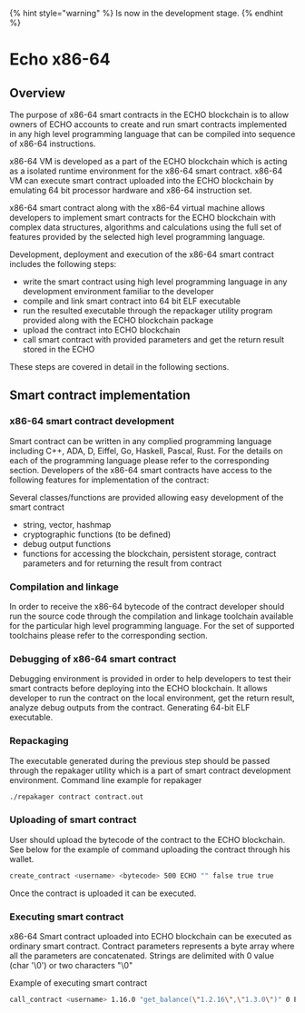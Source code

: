 {% hint style="warning" %}
Is now in the development stage.
{% endhint %}
# Echo x86-64 

## Overview

The purpose of x86-64 smart contracts in the ECHO blockchain is to allow
owners of ECHO accounts to create and run smart contracts implemented in
any high level programming language that can be compiled into sequence
of x86-64 instructions.

x86-64 VM is developed as a part of the ECHO blockchain which is acting
as a isolated runtime environment for the x86-64 smart contract. x86-64
VM can execute smart contract uploaded into the ECHO blockchain by
emulating 64 bit processor hardware and x86-64 instruction set.

x86-64 smart contract along with the x86-64 virtual machine allows
developers to implement smart contracts for the ECHO blockchain with
complex data structures, algorithms and calculations using the full set
of features provided by the selected high level programming language. 

Development, deployment and execution of the x86-64 smart contract
includes the following steps: 
- write the smart contract using high level programming language in any
  development environment familiar to the developer 
- compile and link smart contract into 64 bit ELF executable 
- run the resulted executable through the repackager utility program
  provided along with the ECHO blockchain package
- upload the contract into ECHO blockchain 
- call smart contract with provided parameters and get the return result
  stored in the ECHO 
  
These steps are covered in detail in the following sections.

## Smart contract implementation

### x86-64 smart contract development

Smart contract can be written in any complied programming language
including C++, ADA, D, Eiffel, Go, Haskell, Pascal, Rust. For the
details on each of the programming language please refer to the
corresponding section. Developers of the x86-64 smart contracts have
access to the following features for implementation of the contract:

Several classes/functions are provided allowing easy development of the
smart contract 

- string, vector, hashmap
- cryptographic functions (to be defined)
- debug output functions
- functions for accessing the blockchain, persistent storage, contract
  parameters and for returning the result from contract
  
### Compilation and linkage

In order to receive the x86-64 bytecode of the contract developer should
run the source code through the compilation and linkage toolchain
available for the particular high level programming language. For the
set of supported toolchains please refer to the corresponding section.

### Debugging of x86-64 smart contract

Debugging environment is provided in order to help developers to test
their smart contracts before deploying into the ECHO blockchain. It
allows developer to run the contract on the local environment, get the
return result, analyze debug outputs from the contract. Generating
64-bit ELF executable.

### Repackaging

The executable generated during the previous step should be passed
through the repakager utility which is a part of smart contract
development environment. Command line example for repakager 

```bash
./repakager contract contract.out
```

### Uploading of smart contract

User should upload the bytecode of the contract to the ECHO blockchain.
See below for the example of command uploading the contract through his
wallet.

```bash
create_contract <username> <bytecode> 500 ECHO "" false true true
```

Once the contract is uploaded it can be executed.

### Executing smart contract

x86-64 Smart contract uploaded into ECHO blockchain can be executed as
ordinary smart contract. Contract parameters represents a byte array
where all the parameters are concatenated. Strings are delimited with 0
value (char '\0') or two characters "\0"

Example of executing smart contract

```bash
call_contract <username> 1.16.0 "get_balance(\"1.2.16\",\"1.3.0\")" 0 ECHO 1 2000000 true true
```
